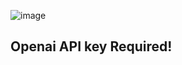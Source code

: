 ![image](https://github.com/Drlordbasil/Old-School-Runescape-GPT-GE-Bot/assets/126736516/69479387-b4f3-4448-b57d-6ef63962e5df)
## Openai API key Required! ###

